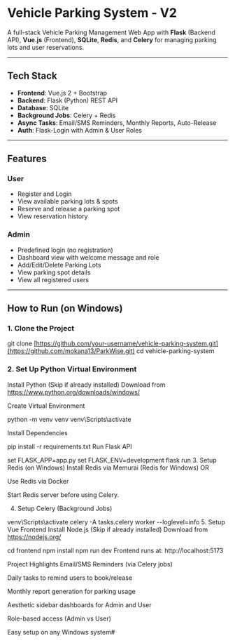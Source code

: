 # Vehicle Parking System - V2

A full-stack Vehicle Parking Management Web App with **Flask** (Backend API), **Vue.js** (Frontend), **SQLite**, **Redis**, and **Celery** for managing parking lots and user reservations.

---

## Tech Stack

- **Frontend**: Vue.js 2 + Bootstrap
- **Backend**: Flask (Python) REST API
- **Database**: SQLite
- **Background Jobs**: Celery + Redis
- **Async Tasks**: Email/SMS Reminders, Monthly Reports, Auto-Release
- **Auth**: Flask-Login with Admin & User Roles

---

## Features

### User
- Register and Login
- View available parking lots & spots
- Reserve and release a parking spot
- View reservation history

### Admin
- Predefined login (no registration)
- Dashboard view with welcome message and role
- Add/Edit/Delete Parking Lots
- View parking spot details
- View all registered users

---

## How to Run (on Windows)

### 1. Clone the Project
git clone [https://github.com/your-username/vehicle-parking-system.git](https://github.com/mokana13/ParkWise.git)
cd vehicle-parking-system

### 2. Set Up Python Virtual Environment
Install Python (Skip if already installed)
Download from https://www.python.org/downloads/windows/

Create Virtual Environment

python -m venv venv
venv\Scripts\activate

Install Dependencies

pip install -r requirements.txt
Run Flask API

set FLASK_APP=app.py
set FLASK_ENV=development
flask run
3. Setup Redis (on Windows)
Install Redis via Memurai (Redis for Windows)
OR

Use Redis via Docker

Start Redis server before using Celery.

4. Setup Celery (Background Jobs)

venv\Scripts\activate
celery -A tasks.celery worker --loglevel=info
5. Setup Vue Frontend
Install Node.js (Skip if already installed)
Download from https://nodejs.org/


cd frontend
npm install
npm run dev
Frontend runs at: http://localhost:5173

 Project Highlights
 Email/SMS Reminders (via Celery jobs)

 Daily tasks to remind users to book/release

 Monthly report generation for parking usage

 Aesthetic sidebar dashboards for Admin and User

 Role-based access (Admin vs User)

 Easy setup on any Windows system#
